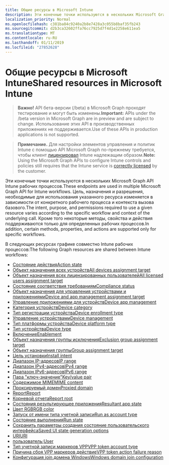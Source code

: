```yaml
---
title: Общие ресурсы в Microsoft Intune
description: Эти конечные точки используются в нескольких Microsoft Graph API Intune рабочих процессов.  Цель, назначения и разрешения, необходимые для использования указанного ресурса изменяется в зависимости от конкретного рабочего процесса и контекста вызова базового.  Кроме того некоторые методы, свойства и действия поддерживаются только для определенных рабочих процессов.
localization_priority: Normal
ms.openlocfilehash: c381ba84c9240a2b8e7428a3c055b8baf35fb243
ms.sourcegitcommit: d2b3ca32602ffa76cc7925d7f4d1e2258e611ea5
ms.translationtype: MT
ms.contentlocale: ru-RU
ms.lasthandoff: 01/11/2019
ms.locfileid: "27852628"
---
```

# <a name="shared-resources-in-microsoft-intune"></a><span data-ttu-id="6051c-105">Общие ресурсы в Microsoft Intune</span><span class="sxs-lookup"><span data-stu-id="6051c-105">Shared resources in Microsoft Intune</span></span>

> <span data-ttu-id="6051c-106">**Важно!** API бета-версии (/beta) в Microsoft Graph проходят тестирование и могут быть изменены.</span><span class="sxs-lookup"><span data-stu-id="6051c-106">**Important:** APIs under the /beta version in Microsoft Graph are in preview and are subject to change.</span></span> <span data-ttu-id="6051c-107">Использование этих API в производственных приложениях не поддерживается.</span><span class="sxs-lookup"><span data-stu-id="6051c-107">Use of these APIs in production applications is not supported.</span></span>

> <span data-ttu-id="6051c-108">**Примечание.** Для настройки элементов управления и политик Intune с помощью API Microsoft Graph по-прежнему требуется, чтобы клиент [лицензировал](https://www.microsoft.com/en-us/cloud-platform/microsoft-intune-pricing) Intune надлежащим образом.</span><span class="sxs-lookup"><span data-stu-id="6051c-108">**Note:** Using the Microsoft Graph APIs to configure Intune controls and policies still requires that the Intune service is [correctly licensed](https://www.microsoft.com/en-us/cloud-platform/microsoft-intune-pricing) by the customer.</span></span>

<span data-ttu-id="6051c-109">Эти конечные точки используются в нескольких Microsoft Graph API Intune рабочих процессов.</span><span class="sxs-lookup"><span data-stu-id="6051c-109">These endpoints are used in multiple Microsoft Graph API for Intune workflows.</span></span>  <span data-ttu-id="6051c-110">Цель, назначения и разрешения, необходимые для использования указанного ресурса изменяется в зависимости от конкретного рабочего процесса и контекста вызова базового.</span><span class="sxs-lookup"><span data-stu-id="6051c-110">The intent, purpose, and permissions required to use a given resource varies according to the specific workflow and context of the underlying call.</span></span>  <span data-ttu-id="6051c-111">Кроме того некоторые методы, свойства и действия поддерживаются только для определенных рабочих процессов.</span><span class="sxs-lookup"><span data-stu-id="6051c-111">In addition, certain methods, properties, and actions are supported only for specific workflows.</span></span>

<span data-ttu-id="6051c-112">В следующих ресурсах графике совместно Intune рабочих процессов:</span><span class="sxs-lookup"><span data-stu-id="6051c-112">The following Graph resources are shared between Intune workflows:</span></span>

- [<span data-ttu-id="6051c-113">Состояние действия</span><span class="sxs-lookup"><span data-stu-id="6051c-113">Action state</span></span>](intune-shared-actionstate.md)
- [<span data-ttu-id="6051c-114">Объект назначения всех устройств</span><span class="sxs-lookup"><span data-stu-id="6051c-114">All devices assignment target</span></span>](intune-shared-alldevicesassignmenttarget.md)
- [<span data-ttu-id="6051c-115">Объект назначения всех лицензированных пользователей</span><span class="sxs-lookup"><span data-stu-id="6051c-115">All licensed users assignment target</span></span>](intune-shared-alllicensedusersassignmenttarget.md)
- [<span data-ttu-id="6051c-116">Состояние соответствия требованиям</span><span class="sxs-lookup"><span data-stu-id="6051c-116">Compliance status</span></span>](intune-shared-compliancestatus.md)
- [<span data-ttu-id="6051c-117">Объект назначения для управления устройствами и приложениями</span><span class="sxs-lookup"><span data-stu-id="6051c-117">Device and app management assignment target</span></span>](intune-shared-deviceandappmanagementassignmenttarget.md)
- [<span data-ttu-id="6051c-118">Управление приложениями для устройств</span><span class="sxs-lookup"><span data-stu-id="6051c-118">Device app management</span></span>](intune-shared-deviceappmanagement.md)
- [<span data-ttu-id="6051c-119">Категория устройств</span><span class="sxs-lookup"><span data-stu-id="6051c-119">Device category</span></span>](intune-shared-devicecategory.md)
- [<span data-ttu-id="6051c-120">Тип регистрации устройства</span><span class="sxs-lookup"><span data-stu-id="6051c-120">Device enrollment type</span></span>](intune-shared-deviceenrollmenttype.md)
- [<span data-ttu-id="6051c-121">Управление устройствами</span><span class="sxs-lookup"><span data-stu-id="6051c-121">Device management</span></span>](intune-shared-devicemanagement.md)
- [<span data-ttu-id="6051c-122">Тип платформы устройства</span><span class="sxs-lookup"><span data-stu-id="6051c-122">Device platform type</span></span>](intune-shared-deviceplatformtype.md)
- [<span data-ttu-id="6051c-123">Тип устройства</span><span class="sxs-lookup"><span data-stu-id="6051c-123">Device type</span></span>](intune-shared-devicetype.md)
- [<span data-ttu-id="6051c-124">Включение</span><span class="sxs-lookup"><span data-stu-id="6051c-124">Enablement</span></span>](intune-shared-enablement.md)
- [<span data-ttu-id="6051c-125">Объект назначения группы исключения</span><span class="sxs-lookup"><span data-stu-id="6051c-125">Exclusion group assignment target</span></span>](intune-shared-exclusiongroupassignmenttarget.md)
- [<span data-ttu-id="6051c-126">Объект назначения группы</span><span class="sxs-lookup"><span data-stu-id="6051c-126">Group assignment target</span></span>](intune-shared-groupassignmenttarget.md)
- [<span data-ttu-id="6051c-127">Цель установки</span><span class="sxs-lookup"><span data-stu-id="6051c-127">Install intent</span></span>](intune-shared-installintent.md)
- [<span data-ttu-id="6051c-128">Диапазон IP-адресов</span><span class="sxs-lookup"><span data-stu-id="6051c-128">IP range</span></span>](intune-shared-iprange.md)
- [<span data-ttu-id="6051c-129">Диапазон IPv4-адресов</span><span class="sxs-lookup"><span data-stu-id="6051c-129">IPv4 range</span></span>](intune-shared-ipv4range.md)
- [<span data-ttu-id="6051c-130">Диапазон IPv6-адресов</span><span class="sxs-lookup"><span data-stu-id="6051c-130">IPv6 range</span></span>](intune-shared-ipv6range.md)
- [<span data-ttu-id="6051c-131">Пара "ключ-значение"</span><span class="sxs-lookup"><span data-stu-id="6051c-131">Key/value pair</span></span>](intune-shared-keyvaluepair.md)
- [<span data-ttu-id="6051c-132">Содержимое MIME</span><span class="sxs-lookup"><span data-stu-id="6051c-132">MIME content</span></span>](intune-shared-mimecontent.md)
- [<span data-ttu-id="6051c-133">Проксируемый домен</span><span class="sxs-lookup"><span data-stu-id="6051c-133">Proxied domain</span></span>](intune-shared-proxieddomain.md)
- [<span data-ttu-id="6051c-134">Report</span><span class="sxs-lookup"><span data-stu-id="6051c-134">Report</span></span>](intune-shared-report.md)
- [<span data-ttu-id="6051c-135">Корневой отчета</span><span class="sxs-lookup"><span data-stu-id="6051c-135">Report root</span></span>](intune-shared-reportroot.md)
- [<span data-ttu-id="6051c-136">Состояния результирующее приложения</span><span class="sxs-lookup"><span data-stu-id="6051c-136">Resultant app state</span></span>](intune-shared-resultantappstate.md)
- [<span data-ttu-id="6051c-137">Цвет RGB</span><span class="sxs-lookup"><span data-stu-id="6051c-137">RGB color</span></span>](intune-shared-rgbcolor.md)
- [<span data-ttu-id="6051c-138">Запуск от имени типа учетной записи</span><span class="sxs-lookup"><span data-stu-id="6051c-138">Run as account type</span></span>](intune-shared-runasaccounttype.md)
- [<span data-ttu-id="6051c-139">Состояние выполнения</span><span class="sxs-lookup"><span data-stu-id="6051c-139">Run state</span></span>](intune-shared-runstate.md)
- [<span data-ttu-id="6051c-140">Сохранить параметры создания состояние пользовательского интерфейса</span><span class="sxs-lookup"><span data-stu-id="6051c-140">Saved UI state generation options</span></span>](intune-shared-saveduistategenerationoptions.md)
- [<span data-ttu-id="6051c-141">URI</span><span class="sxs-lookup"><span data-stu-id="6051c-141">URI</span></span>](intune-shared-uri.md)
- <span data-ttu-id="6051c-142">[пользователь](intune-shared-user.md);</span><span class="sxs-lookup"><span data-stu-id="6051c-142">[User](intune-shared-user.md)</span></span>
- [<span data-ttu-id="6051c-143">Тип учетной записи маркеров VPP</span><span class="sxs-lookup"><span data-stu-id="6051c-143">VPP token account type</span></span>](intune-shared-vpptokenaccounttype.md)
- [<span data-ttu-id="6051c-144">Причина сбоя VPP маркеров действие</span><span class="sxs-lookup"><span data-stu-id="6051c-144">VPP token action failure reason</span></span>](intune-shared-vpptokenactionfailurereason.md)
- [<span data-ttu-id="6051c-145">Конфигурация join домена Windows</span><span class="sxs-lookup"><span data-stu-id="6051c-145">Windows domain join configuration</span></span>](intune-shared-windowsdomainjoinconfiguration.md)
